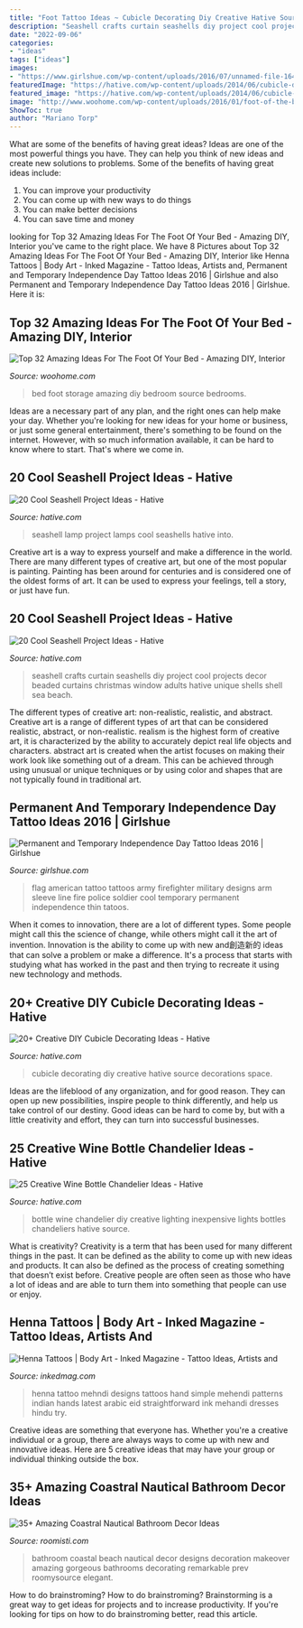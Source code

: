 ```yaml
---
title: "Foot Tattoo Ideas ~ Cubicle Decorating Diy Creative Hative Source Decorations Space"
description: "Seashell crafts curtain seashells diy project cool projects decor beaded curtains christmas window adults hative unique shells shell sea beach"
date: "2022-09-06"
categories:
- "ideas"
tags: ["ideas"]
images:
- "https://www.girlshue.com/wp-content/uploads/2016/07/unnamed-file-164.jpg"
featuredImage: "https://hative.com/wp-content/uploads/2014/06/cubicle-decorating-ideas/4-cubicle-decorating-ideas.jpg"
featured_image: "https://hative.com/wp-content/uploads/2014/06/cubicle-decorating-ideas/4-cubicle-decorating-ideas.jpg"
image: "http://www.woohome.com/wp-content/uploads/2016/01/foot-of-the-bed-21.jpg"
ShowToc: true
author: "Mariano Torp"
---
```



What are some of the benefits of having great ideas?
Ideas are one of the most powerful things you have. They can help you think of new ideas and create new solutions to problems. Some of the benefits of having great ideas include: 
1. You can improve your productivity
2. You can come up with new ways to do things
3. You can make better decisions
4. You can save time and money

	

		
looking for Top 32 Amazing Ideas For The Foot Of Your Bed - Amazing DIY, Interior you've came to the right place. We have 8 Pictures about Top 32 Amazing Ideas For The Foot Of Your Bed - Amazing DIY, Interior like Henna Tattoos | Body Art - Inked Magazine - Tattoo Ideas, Artists and, Permanent and Temporary Independence Day Tattoo Ideas 2016 | Girlshue and also Permanent and Temporary Independence Day Tattoo Ideas 2016 | Girlshue. Here it is:
		
    
## Top 32 Amazing Ideas For The Foot Of Your Bed - Amazing DIY, Interior

<img loading=lazy src="http://www.woohome.com/wp-content/uploads/2016/01/foot-of-the-bed-21.jpg" onerror="this.onerror=null;this.src='https://tse1.mm.bing.net/th?id=OIP.WdG3WzhjuZzG9Tv89AyU5AHaLK&amp;pid=15.1';" alt="Top 32 Amazing Ideas For The Foot Of Your Bed - Amazing DIY, Interior">

_Source: woohome.com_

>bed foot storage amazing diy bedroom source bedrooms. 

	

Ideas are a necessary part of any plan, and the right ones can help make your day. Whether you're looking for new ideas for your home or business, or just some general entertainment, there's something to be found on the internet. However, with so much information available, it can be hard to know where to start. That's where we come in.

    
## 20 Cool Seashell Project Ideas - Hative

<img loading=lazy src="https://hative.com/wp-content/uploads/2014/12/seashell-project-ideas/13-seashell-lamp.jpg" onerror="this.onerror=null;this.src='https://tse3.mm.bing.net/th?id=OIP.qCJraIMZYB5f4uhH387v3AHaLd&amp;pid=15.1';" alt="20 Cool Seashell Project Ideas - Hative">

_Source: hative.com_

>seashell lamp project lamps cool seashells hative into. 

	

Creative art is a way to express yourself and make a difference in the world. There are many different types of creative art, but one of the most popular is painting. Painting has been around for centuries and is considered one of the oldest forms of art. It can be used to express your feelings, tell a story, or just have fun.

    
## 20 Cool Seashell Project Ideas - Hative

<img loading=lazy src="https://hative.com/wp-content/uploads/2014/12/seashell-project-ideas/2-seashell-curtain.jpg" onerror="this.onerror=null;this.src='https://tse2.mm.bing.net/th?id=OIP.xdfI5BLaK_x54ORp-xkdjwHaJ4&amp;pid=15.1';" alt="20 Cool Seashell Project Ideas - Hative">

_Source: hative.com_

>seashell crafts curtain seashells diy project cool projects decor beaded curtains christmas window adults hative unique shells shell sea beach. 

	

The different types of creative art: non-realistic, realistic, and abstract.
Creative art is a range of different types of art that can be considered realistic, abstract, or non-realistic. realism is the highest form of creative art, it is characterized by the ability to accurately depict real life objects and characters. abstract art is created when the artist focuses on making their work look like something out of a dream. This can be achieved through using unusual or unique techniques or by using color and shapes that are not typically found in traditional art.

    
## Permanent And Temporary Independence Day Tattoo Ideas 2016 | Girlshue

<img loading=lazy src="https://www.girlshue.com/wp-content/uploads/2016/07/unnamed-file-164.jpg" onerror="this.onerror=null;this.src='https://tse4.mm.bing.net/th?id=OIP.QoI2tlG4VictY6JRkJ_0gAHaLH&amp;pid=15.1';" alt="Permanent and Temporary Independence Day Tattoo Ideas 2016 | Girlshue">

_Source: girlshue.com_

>flag american tattoo tattoos army firefighter military designs arm sleeve line fire police soldier cool temporary permanent independence thin tatoos. 

	

When it comes to innovation, there are a lot of different types. Some people might call this the science of change, while others might call it the art of invention. Innovation is the ability to come up with new and創造新的 ideas that can solve a problem or make a difference. It's a process that starts with studying what has worked in the past and then trying to recreate it using new technology and methods.

    
## 20+ Creative DIY Cubicle Decorating Ideas - Hative

<img loading=lazy src="https://hative.com/wp-content/uploads/2014/06/cubicle-decorating-ideas/4-cubicle-decorating-ideas.jpg" onerror="this.onerror=null;this.src='https://tse3.mm.bing.net/th?id=OIP.VHOx8lixeW7JpfU3SP7vlgHaJ4&amp;pid=15.1';" alt="20+ Creative DIY Cubicle Decorating Ideas - Hative">

_Source: hative.com_

>cubicle decorating diy creative hative source decorations space. 

	

Ideas are the lifeblood of any organization, and for good reason. They can open up new possibilities, inspire people to think differently, and help us take control of our destiny. Good ideas can be hard to come by, but with a little creativity and effort, they can turn into successful businesses.

    
## 25 Creative Wine Bottle Chandelier Ideas - Hative

<img loading=lazy src="https://hative.com/wp-content/uploads/2014/03/wine-bottle-chandeliers/8-diy-wine-bottle-chandelier.jpg" onerror="this.onerror=null;this.src='https://tse1.mm.bing.net/th?id=OIP.0c7gLvrm6aX6b5NfoiJFNQHaLP&amp;pid=15.1';" alt="25 Creative Wine Bottle Chandelier Ideas - Hative">

_Source: hative.com_

>bottle wine chandelier diy creative lighting inexpensive lights bottles chandeliers hative source. 

	

What is creativity?
Creativity is a term that has been used for many different things in the past. It can be defined as the ability to come up with new ideas and products. It can also be defined as the process of creating something that doesn’t exist before. Creative people are often seen as those who have a lot of ideas and are able to turn them into something that people can use or enjoy.

    
## Henna Tattoos | Body Art - Inked Magazine - Tattoo Ideas, Artists And

<img loading=lazy src="https://www.inkedmag.com/.image/t_share/MTU5MDMxOTgyMzUyMTgwODg1/fc73c1d1bc2f79c617dd7e527d6fc138.jpg" onerror="this.onerror=null;this.src='https://tse1.mm.bing.net/th?id=OIP.AA9BGL2pBe-NU5yusVAkpQHaLJ&amp;pid=15.1';" alt="Henna Tattoos | Body Art - Inked Magazine - Tattoo Ideas, Artists and">

_Source: inkedmag.com_

>henna tattoo mehndi designs tattoos hand simple mehendi patterns indian hands latest arabic eid straightforward ink mehandi dresses hindu try. 

	

Creative ideas are something that everyone has. Whether you're a creative individual or a group, there are always ways to come up with new and innovative ideas. Here are 5 creative ideas that may have your group or individual thinking outside the box.

    
## 35+ Amazing Coastral Nautical Bathroom Decor Ideas

<img loading=lazy src="https://roomisti.com/wp-content/uploads/2018/11/35-Amazing-Coastral-Nautical-Bathroom-Decor-Ideas-13.jpg" onerror="this.onerror=null;this.src='https://tse3.mm.bing.net/th?id=OIP.zcqinCYIbSWxcgnGDMX9CwHaLH&amp;pid=15.1';" alt="35+ Amazing Coastral Nautical Bathroom Decor Ideas">

_Source: roomisti.com_

>bathroom coastal beach nautical decor designs decoration makeover amazing gorgeous bathrooms decorating remarkable prev roomysource elegant. 

	

How to do brainstroming?
How to do brainstroming? Brainstorming is a great way to get ideas for projects and to increase productivity. If you're looking for tips on how to do brainstroming better, read this article.

